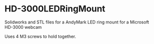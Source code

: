 # HD-3000LEDRingMount
Solidworks and STL files for a AndyMark LED ring mount for a Microsoft HD-3000 webcam

Uses 4 M3 screws to hold together.
